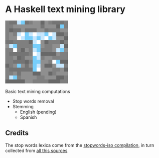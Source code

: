 # A Haskell text mining library

<img alt="logo" src="./logo/logo.png" width="200">

Basic text mining computations

- Stop words removal
- Stemming
    - English (pending)
    - Spanish


## Credits

The stop words lexica come from the [stopwords-iso
compilation](https://github.com/stopwords-iso), in turn collected from [all this
sources](https://github.com/stopwords-iso/stopwords-iso/blob/master/CREDITS.md)
